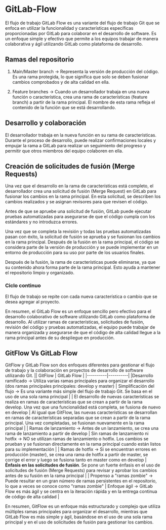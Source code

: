 # GitLab-Flow

El flujo de trabajo GitLab Flow es una variante del flujo de trabajo Git que se enfoca en utilizar la funcionalidad y características específicas proporcionadas por GitLab para colaborar en el desarrollo de software. Es un enfoque simple y efectivo que permite a los equipos trabajar de manera colaborativa y ágil utilizando GitLab como plataforma de desarrollo.

## Ramas del repositorio

1. Main/Master branch $\rightarrow$ Representa la versión de producción del código. Es una rama protegida, lo que significa que solo se deben fusionar cambios comprobados y de alta calidad en ella.

2. Feature branches $\rightarrow$ Cuando un desarrollador trabaja en una nueva función o característica, crea una rama de características (feature branch) a partir de la rama principal. El nombre de esta rama refleja el contenido de la función que se está desarrollando.

## Desarrollo y colaboración

El desarrollador trabaja en la nueva función en su rama de características. Durante el proceso de desarrollo, puede realizar confirmaciones locales y empujar la rama a GitLab para realizar un seguimiento del progreso y permitir que otros miembros del equipo colaboren en ella.

## Creación de solicitudes de fusión (Merge Requests)

Una vez que el desarrollo en la rama de características está completo, el desarrollador crea una solicitud de fusión (Merge Request) en GitLab para fusionar los cambios en la rama principal. En esta solicitud, se describen los cambios realizados y se asignan revisores para que revisen el código.

Antes de que se apruebe una solicitud de fusión, GitLab puede ejecutar pruebas automatizadas para asegurarse de que el código cumpla con los estándares y no introduzca errores.

Una vez que se completa la revisión y todas las pruebas automatizadas pasan con éxito, la solicitud de fusión se aprueba y se fusionan los cambios en la rama principal. Después de la fusión en la rama principal, el código se considera parte de la versión de producción y se puede implementar en un entorno de producción para su uso por parte de los usuarios finales.

Después de la fusión, la rama de características puede eliminarse, ya que su contenido ahora forma parte de la rama principal. Esto ayuda a mantener el repositorio limpio y organizado.

### Ciclo continuo

El flujo de trabajo se repite con cada nueva característica o cambio que se desea agregar al proyecto.

En resumen, el GitLab Flow es un enfoque sencillo pero efectivo para el desarrollo colaborativo de software utilizando GitLab como plataforma de desarrollo. Al utilizar ramas de características, solicitudes de fusión, revisión del código y pruebas automatizadas, el equipo puede trabajar de manera organizada y asegurarse de que el código de alta calidad llegue a la rama principal antes de su despliegue en producción.

## GitFlow Vs GitLab Flow

GitFlow y GitLab Flow son dos enfoques diferentes para gestionar el flujo de trabajo y la colaboración en proyectos de desarrollo de software utilizando Git.
|| GitFlow | GitLab Flow |
|----------|----------|
|Desarrollo ramificado $\rightarrow$ Utiliza varias ramas principales para organizar el desarrollo (dos ramas principales principales: develop y master) | Simplificación del flujo $\rightarrow$ Es una variante más simple del flujo de trabajo Git. Se basa en el uso de una sola rama principal |
| El desarrollo de nuevas características se realiza en ramas de características que se crean a partir de la rama develop. Una vez que una funcionalidad está completa, se fusiona de nuevo en develop | Al igual que GitFlow, las nuevas características se desarrollan en ramas de características separadas que se crean a partir de la rama principal. Una vez completadas, se fusionan nuevamente en la rama principal |
| Ramas de lanzamiento $\rightarrow$ Antes de un lanzamiento, se crea una rama de lanzamiento a partir de develop | Sin ramas de lanzamiento ni hotfix $\rightarrow$ NO se utilizan ramas de lanzamiento o hotfix. Los cambios se prueban y se fusionan directamente en la rama principal cuando están listos para su implementación |
| Ramas de hotfix $\rightarrow$ Si se encuentran errores en producción (master), se crea una rama de hotfix a partir de master, se corrige el error y luego se fusiona tanto en master como en develop | **Énfasis en las solicitudes de fusión**. Se pone un fuerte énfasis en el uso de solicitudes de fusión (Merge Requests) para revisar y aprobar los cambios antes de su fusión en la rama principal |
| Propenso a "ramas zombie" $\rightarrow$ Puede resultar en un gran número de ramas persistentes en el repositorio, lo que a veces se conoce como "ramas zombie" | Enfoque ágil $\rightarrow$ GitLab Flow es más ágil y se centra en la iteración rápida y en la entrega continua de código de alta calidad |

En resumen, GitFlow es un enfoque más estructurado y complejo que utiliza múltiples ramas principales para organizar el desarrollo, mientras que GitLab Flow es más simple y ágil, basándose en el uso de una sola rama principal y en el uso de solicitudes de fusión para gestionar los cambios.
